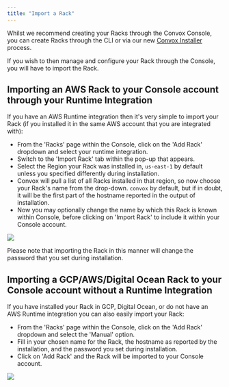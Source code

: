 ```yaml
---
title: "Import a Rack"
---
```


Whilst we recommend creating your Racks through the Convox Console, you can create Racks through the CLI or via our new [Convox Installer](https://github.com/convox/installer) process.

If you wish to then manage and configure your Rack through the Console, you will have to import the Rack.

## Importing an AWS Rack to your Console account through your Runtime Integration

If you have an AWS Runtime integration then it's very simple to import your Rack (if you installed it in the same AWS account that you are integrated with):

- From the 'Racks' page within the Console, click on the 'Add Rack' dropdown and select your runtime integration.
- Switch to the 'Import Rack' tab within the pop-up that appears.
- Select the Region your Rack was installed in, `us-east-1` by default unless you specified differently during installation.
- Convox will pull a list of all Racks installed in that region, so now choose your Rack's name from the drop-down.  `convox` by default, but if in doubt, it will be the first part of the hostname reported in the output of installation.
- Now you may optionally change the name by which this Rack is known within Console, before clicking on 'Import Rack' to include it within your Console account.

![](/assets/images/docs/import-rack/import-popup.png)

<div class="block-callout block-show-callout type-info" markdown="1">
Please note that importing the Rack in this manner will change the password that you set during installation.
</div>

## Importing a GCP/AWS/Digital Ocean Rack to your Console account without a Runtime Integration

If you have installed your Rack in GCP, Digital Ocean, or do not have an AWS Runtime integration you can also easily import your Rack:

- From the 'Racks' page within the Console, click on the 'Add Rack' dropdown and select the 'Manual' option.
- Fill in your chosen name for the Rack, the hostname as reported by the installation, and the password you set during installation.
- Click on 'Add Rack' and the Rack will be imported to your Console account.

![](/assets/images/docs/import-rack/import-rack-manual.png)
